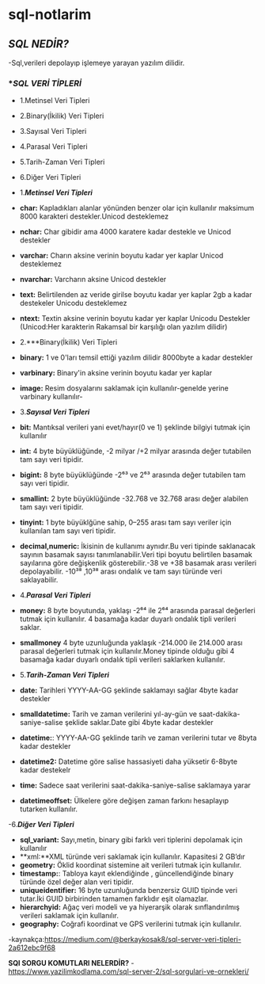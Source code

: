 # sql-notlarim
## ***SQL NEDİR?***
-Sql,verileri depolayıp işlemeye yarayan yazılım dilidir.
### **SQL VERİ TİPLERİ*
- 1.Metinsel Veri Tipleri
- 2.Binary(İkilik) Veri Tipleri
- 3.Sayısal Veri Tipleri
- 4.Parasal Veri Tipleri
- 5.Tarih-Zaman Veri Tipleri
- 6.Diğer Veri Tipleri


- 1.***Metinsel Veri Tipleri***
- **char:** Kapladıkları alanlar yönünden benzer olar için kullanılır maksimum 8000 karakteri destekler.Unicod desteklemez
- **nchar:** Char gibidir ama 4000 karatere kadar destekle  ve Unicod destekler 
- **varchar:** Charın aksine verinin boyutu kadar yer kaplar Unicod desteklemez
- **nvarchar:** Varcharın aksine Unicod destekler
- **text:** Belirtilenden az veride girilse boyutu kadar yer kaplar 2gb a kadar destekeler Unicodu desteklemez
- **ntext:** Textin aksine verinin boyutu kadar yer kaplar Unicodu Destekler
(Unicod:Her karakterin Rakamsal bir karşılığı olan yazılım dilidir)


- 2.***Binary(İkilik) Veri Tipleri
- **binary:** 1 ve 0'ları temsil ettiği yazılım dilidir 8000byte a kadar destekler
- **varbinary:** Binary'in aksine verinin boyutu kadar yer kaplar
- **image:** Resim dosyalarını saklamak için kullanılır-genelde yerine varbinary kullanılır-


- 3.***Sayısal Veri Tipleri***
- **bit:** Mantıksal verileri yani evet/hayır(0 ve 1) şeklinde bilgiyi tutmak için kullanılır
- **int:** 4 byte büyüklüğünde, -2 milyar /+2 milyar arasında değer tutabilen tam sayı veri tipidir.
- **bigint:** 8 byte büyüklüğünde -2⁶³ ve 2⁶³ arasında değer tutabilen tam sayı veri tipidir.
- **smallint:**  2 byte büyüklüğünde -32.768 ve 32.768 arası değer alabilen tam sayı veri tipidir.
- **tinyint:** 1 byte büyüklğüne sahip, 0–255 arası tam sayı veriler için kullanılan tam sayı veri tipidir.
- **decimal,numeric:** İkisinin de kullanımı aynıdır.Bu veri tipinde saklanacak sayının basamak sayısı tanımlanabilir.Veri tipi boyutu belirtilen basamak sayılarına göre değişkenlik gösterebilir.-38 ve +38 basamak arası verileri depolayabilir. -10³⁸ ,10³⁸ arası ondalık ve tam sayı türünde veri saklayabilir.


- 4.***Parasal Veri Tipleri***
- **money:** 8 byte boyutunda, yaklaşı -2⁶⁴ ile 2⁶⁴ arasında parasal değerleri tutmak için kullanılır. 4 basamağa kadar duyarlı ondalık tipli verileri saklar.
- **smallmoney** 4 byte uzunluğunda yaklaşık -214.000 ile 214.000 arası parasal değerleri tutmak için kullanılır.Money tipinde olduğu gibi 4 basamağa kadar duyarlı ondalık tipli verileri saklarken kullanılır.


- 5.***Tarih-Zaman Veri Tipleri*** 
- **date:** Tarihleri YYYY-AA-GG şeklinde saklamayı sağlar 4byte kadar destekler
- **smalldatetime:** Tarih ve zaman verilerini yıl-ay-gün ve saat-dakika-saniye-salise şeklide saklar.Date gibi 4byte kadar destekler
- **datetime:**: YYYY-AA-GG şeklinde tarih ve zaman verilerini tutar ve 8byta kadar destekler
- **datetime2:** Datetime göre salise hassasiyeti daha yüksetir 6-8byte kadar destekelr
- **time:** Sadece saat verilerini saat-dakika-saniye-salise saklamaya yarar
- **datetimeoffset:**  Ülkelere göre değişen zaman farkını hesaplayıp tutarken kullanılır.


-6.***Diğer Veri Tipleri***
- **sql_variant:** Sayı,metin, binary gibi farklı veri tiplerini depolamak için kullanılır
- **xml:**XML türünde veri saklamak için kullanılır. Kapasitesi 2 GB’dır
- **geometry:** Öklid koordinat sistemine ait verileri tutmak için kullanılır.
- **timestamp:**: Tabloya kayıt eklendiğinde , güncellendiğinde binary türünde özel değer alan veri tipidir.
- **uniqueidentifier:** 16 byte uzunluğunda benzersiz GUID tipinde veri tutar.İki GUID birbirinden tamamen farklıdır eşit olamazlar.
- **hierarchyid:** Ağaç veri modeli ve ya hiyerarşik olarak sınflandırılmış verileri saklamak için kullanılır.
- **geography:**  Coğrafi koordinat ve GPS verilerini tutmak için kullanılır.









-kaynakça:https://medium.com/@berkaykosak8/sql-server-veri-tipleri-2a612ebc9f68

**SQl SORGU KOMUTLARI NELERDİR?**
-https://www.yazilimkodlama.com/sql-server-2/sql-sorgulari-ve-ornekleri/





